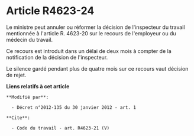# Article R4623-24

Le ministre peut annuler ou réformer la décision de l'inspecteur du travail mentionnée à l'article R. 4623-20 sur le recours
de l'employeur ou du médecin du travail. 

Ce recours est introduit dans un délai de deux mois à compter de la notification de la décision de l'inspecteur. 

Le silence gardé pendant plus de quatre mois sur ce recours vaut décision de rejet.

**Liens relatifs à cet article**

	**Modifié par**:

	  - Décret n°2012-135 du 30 janvier 2012 - art. 1

	**Cite**:

	  - Code du travail - art. R4623-21 (V)
